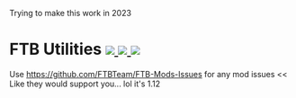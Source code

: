 Trying to make this work in 2023

# FTB Utilities [![](http://cf.way2muchnoise.eu/ftb-utilities-forge.svg) ![](https://cf.way2muchnoise.eu/packs/ftb-utilities-forge.svg) ![](http://cf.way2muchnoise.eu/versions/ftb-utilities-forge.svg)](https://www.curseforge.com/minecraft/mc-mods/ftb-utilities-forge)

Use https://github.com/FTBTeam/FTB-Mods-Issues for any mod issues << Like they would support you... lol it's 1.12
